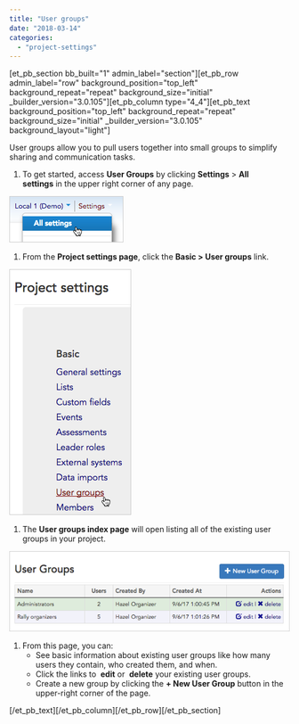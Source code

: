 ```yaml
---
title: "User groups"
date: "2018-03-14"
categories: 
  - "project-settings"
---
```


\[et\_pb\_section bb\_built="1" admin\_label="section"\]\[et\_pb\_row admin\_label="row" background\_position="top\_left" background\_repeat="repeat" background\_size="initial" \_builder\_version="3.0.105"\]\[et\_pb\_column type="4\_4"\]\[et\_pb\_text background\_position="top\_left" background\_repeat="repeat" background\_size="initial" \_builder\_version="3.0.105" background\_layout="light"\]

User groups allow you to pull users together into small groups to simplify sharing and communication tasks.

1. To get started, access **User Groups** by clicking **Settings** > **All settings** in the upper right corner of any page.

[![](images/2573cbb-AllSettingsmenu.png)](https://help.broadstripes.com/wp-content/uploads/2018/03/2573cbb-AllSettingsmenu.png)

1. From the **Project settings page**, click the **Basic > User groups** link.

[![](images/bcf65a5-SettingsProjSettingProjGroupLink.png)](https://help.broadstripes.com/wp-content/uploads/2018/03/bcf65a5-SettingsProjSettingProjGroupLink.png)

1. The **User groups index page** will open listing all of the existing user groups in your project.

[![](images/305bf26-SettingsProjSettingProjUsGroupIndex.png)](https://help.broadstripes.com/wp-content/uploads/2018/03/305bf26-SettingsProjSettingProjUsGroupIndex.png)

1. From this page, you can:
    - See basic information about existing user groups like how many users they contain, who created them, and when.
    - Click the links to  **edit** or  **delete** your existing user groups.
    - Create a new group by clicking the **\+ New User Group** button in the upper-right corner of the page.

\[/et\_pb\_text\]\[/et\_pb\_column\]\[/et\_pb\_row\]\[/et\_pb\_section\]
